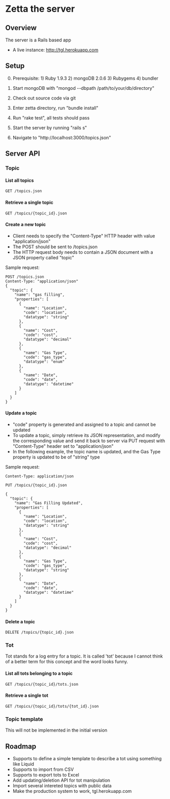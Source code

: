 # Zetta the server

## Overview
The server is a Rails based app

* A live instance: http://tgl.herokuapp.com

## Setup

0. Prerequisite: 1) Ruby 1.9.3 2) mongoDB 2.0.6 3) Rubygems 4) bundler

1. Start mongoDB with "mongod --dbpath /path/to/your/db/directory"

2. Check out source code via git

3. Enter zetta directory, run "bundle install"

4. Run "rake test", all tests should pass

5. Start the server by running "rails s"

6. Navigate to "http://localhost:3000/topics.json"

## Server API
### Topic
#### List all topics

    GET /topics.json

#### Retrieve a single topic

    GET /topics/{topic_id}.json

#### Create a new topic
* Client needs to specify the "Content-Type" HTTP header with value "application/json"
* The POST should be sent to /topics.json
* The HTTP request body needs to contain a JSON document with a JSON property called "topic"

Sample request:

    POST /topics.json
    Content-Type: "application/json"    
    {
      "topic": {
        "name": "gas filling",
        "properties": [
          {
            "name": "Location",
            "code": "location",
            "datatype": "string"
          },
          {
            "name": "Cost",
            "code": "cost",
            "datatype": "decimal"
          },
          {
            "name": "Gas Type",
            "code": "gas_type",
            "datatype": "enum"
          },
          {
            "name": "Date",
            "code": "date",
            "datatype": "datetime"
          }
        ]
      }
    }
    
#### Update a topic
* "code" property is generated and assigned to a topic and cannot be updated
* To update a topic, simply retrieve its JSON representation, and modify the corresponding value and send it back to server via PUT request with "Content-Type" header set to "application/json"
* In the following example, the topic name is updated, and the Gas Type property is updated to be of "string" type

Sample request:

    Content-Type: application/json

    PUT /topics/{topic_id}.json
       
    {
      "topic": {
        "name": "Gas Filling Updated",
        "properties": [
          {
            "name": "Location",
            "code": "location",
            "datatype": "string"
          },
          {
            "name": "Cost",
            "code": "cost",
            "datatype": "decimal"
          },
          {
            "name": "Gas Type",
            "code": "gas_type",
            "datatype": "string"
          },
          {
            "name": "Date",
            "code": "date",
            "datatype": "datetime"
          }
        ]
      }
    }
    
#### Delete a topic

    DELETE /topics/{topic_id}.json

### Tot
Tot stands for a log entry for a topic. It is called 'tot' because I cannot think of a better term for this concept and the word looks funny.

#### List all tots belonging to a topic

	GET /topics/{topic_id}/tots.json

#### Retrieve a single tot

	GET /topics/{topic_id}/tots/{tot_id}.json

### Topic template
This will not be implemented in the initial version

## Roadmap
* Supports to define a simple template to describe a tot using something like Liquid
* Supports to import from CSV
* Supports to export tots to Excel
* Add updating/deletion API for tot manipulation
* Import several intereted topics with public data
* Make the production system to work, tgl.herokuapp.com
